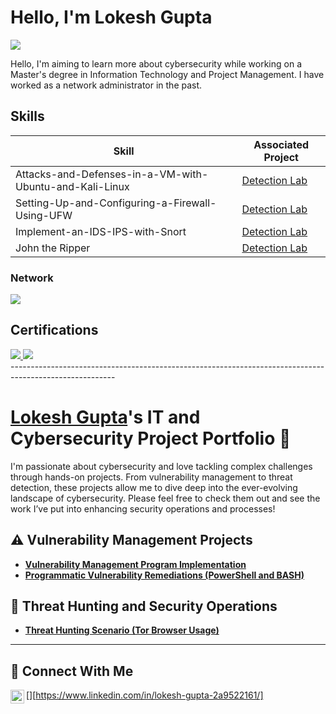 # Hello, I'm Lokesh Gupta
<a href="https://www.linkedin.com/in/lokesh-gupta-2a9522161/"><img src="https://img.shields.io/badge/-LinkedIn-0072b1?&style=for-the-badge&logo=linkedin&logoColor=white" /></a>

Hello, I'm aiming to learn more about cybersecurity while working on a Master's degree in Information Technology and Project Management. I have worked as a network administrator in the past.

## Skills

| Skill                                         | Associated Project         |
|-----------------------------------------------|----------------------------|
| Attacks-and-Defenses-in-a-VM-with-Ubuntu-and-Kali-Linux | <a href="https://github.com/LokeshGupta-dotcom/Attacks-and-Defenses-in-a-VM-with-Ubuntu-and-Kali-Linux">Detection Lab</a>|
| Setting-Up-and-Configuring-a-Firewall-Using-UFW | <a href="https://github.com/LokeshGupta-dotcom/Setting-Up-and-Configuring-a-Firewall-Using-UFW">Detection Lab</a>|
| Implement-an-IDS-IPS-with-Snort         | <a href="https://github.com/LokeshGupta-dotcom/Implement-an-IDS-IPS-with-Snort">Detection Lab</a>|
| John the Ripper      | <a href="https://github.com/LokeshGupta-dotcom/John-the-Ripper/tree/main">Detection Lab</a>|

### Network
<div>
    <img src="https://img.shields.io/badge/-Wireshark-1679A7?&style=for-the-badge&logo=Wireshark&logoColor=white" />
</div>

## Certifications
<div>
<a href="https://www.credly.com/badges/04f549d8-9bc8-4d88-b5a4-610a75aef82b/public_url" target="_blank">
  <img src="https://img.shields.io/badge/-Azure%20Certification-0078D4?&style=for-the-badge&logo=microsoft-azure&logoColor=white" />
</a>
<a href="https://www.credly.com/badges/e9cd9303-cd42-41b4-a577-f02208e59e68/public_url" target="_blank">
  <img src="https://img.shields.io/badge/-ISC2%20Certification-0078D4?&style=for-the-badge&logo=isc2&logoColor=white" />
</a>



</div>
--------------------------------------------------------------------------------------------------------

# <a href="https://www.linkedin.com/in/lokesh-gupta-2a9522161/">Lokesh Gupta</a>'s IT and Cybersecurity Project Portfolio 🔐

I'm passionate about cybersecurity and love tackling complex challenges through hands-on projects. From vulnerability management to threat detection, these projects allow me to dive deep into the ever-evolving landscape of cybersecurity. Please feel free to check them out and see the work I’ve put into enhancing security operations and processes!


## ⚠️ Vulnerability Management Projects

- **[Vulnerability Management Program Implementation](https://github.com/joshcybertest/vulnerability-management-program)**
- **[Programmatic Vulnerability Remediations (PowerShell and BASH)](https://github.com/joshcybertest/programmatic-vulnerability-remediations)**

## 🚨 Threat Hunting and Security Operations

- **[Threat Hunting Scenario (Tor Browser Usage)](https://github.com/joshmadakor0/threat-hunting-scenario-tor)**

<hr/>

## 🤳 Connect With Me

[<img align="left" alt="___________ | LinkedIn" width="22px" src="https://cdn.jsdelivr.net/npm/simple-icons@v3/icons/linkedin.svg" />][https://www.linkedin.com/in/lokesh-gupta-2a9522161/]

[twitter]: https://twitter.com/___________
[youtube]: https://www.youtube.com/c/___________
[instagram]: https://www.instagram.com/___________
[linkedin]: https://linkedin.com/in/___________

<!--
<img width="35" alt="image" src="https://github.com/user-attachments/assets/2f41c7cd-5ea8-4475-b451-a37161b6c3fb"> 
<img width="35" alt="image" src="https://github.com/user-attachments/assets/77649969-9910-4994-8b96-74a116cfb2a8">
-->
